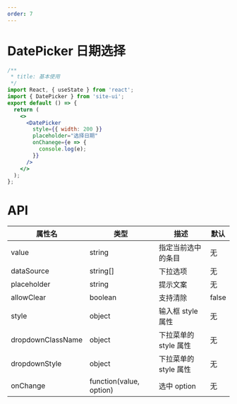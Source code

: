 ```yaml
---
order: 7
---
```


# DatePicker 日期选择

```jsx
/**
 * title: 基本使用
 */
import React, { useState } from 'react';
import { DatePicker } from 'site-ui';
export default () => {
  return (
    <>
      <DatePicker
        style={{ width: 200 }}
        placeholder="选择日期"
        onChanege={e => {
          console.log(e);
        }}
      />
    </>
  );
};
```

# API

| **属性名**        | **类型**                | **描述**              | **默认** |
| ----------------- | ----------------------- | --------------------- | -------- |
| value             | string                  | 指定当前选中的条目    | 无       |
| dataSource        | string[]                | 下拉选项              | 无       |
| placeholder       | string                  | 提示文案              | 无       |
| allowClear        | boolean                 | 支持清除              | false    |
| style             | object                  | 输入框 style 属性     | 无       |
| dropdownClassName | object                  | 下拉菜单的 style 属性 | 无       |
| dropdownStyle     | object                  | 下拉菜单的 style 属性 | 无       |
| onChange          | function(value, option) | 选中 option           | 无       |
